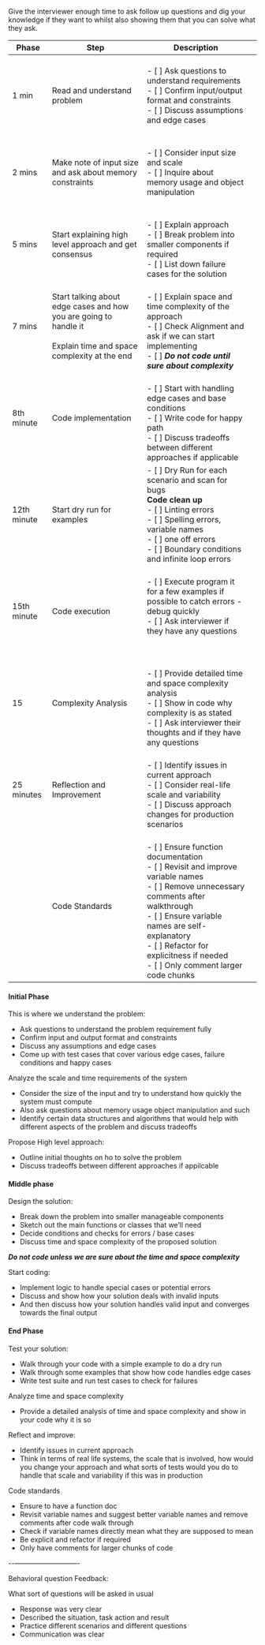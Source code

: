 Give the interviewer enough time to ask follow up questions and dig your knowledge if they want to whilst also showing them that you can solve what they ask.

| Phase       | Step                                                                                                                  | Description                                                                                                                                                                                                                                                                              |     |
| ----------- | --------------------------------------------------------------------------------------------------------------------- | ---------------------------------------------------------------------------------------------------------------------------------------------------------------------------------------------------------------------------------------------------------------------------------------- | --- |
| 1 min       | Read and understand problem                                                                                           | <br>- [ ] Ask questions to understand requirements<br>- [ ] Confirm input/output format and constraints<br>- [ ] Discuss assumptions and edge cases<br><br>                                                                                                                              |     |
| 2 mins      | Make note of input size and ask about memory constraints                                                              | <br>- [ ] Consider input size and scale<br>- [ ] Inquire about memory usage and object manipulation<br><br>                                                                                                                                                                              |     |
| 5 mins      | Start explaining high level approach and get consensus                                                                | <br>- [ ] Explain approach<br>- [ ] Break problem into smaller components if required<br>- [ ] List down failure cases for the solution<br>                                                                                                                                              |     |
| 7 mins      | Start talking about edge cases and how you are going to handle it<br><br>Explain time and space complexity at the end | <br>- [ ] Explain space and time complexity of the approach <br>- [ ] Check Alignment and ask if we can start implementing<br>- [ ] ***Do not code until sure about complexity***                                                                                                        |     |
| 8th minute  | Code implementation                                                                                                   | <br>- [ ] Start with handling edge cases and base conditions<br>- [ ] Write code for happy path <br>- [ ] Discuss tradeoffs between different approaches if applicable<br>                                                                                                               |     |
| 12th minute | Start dry run for examples                                                                                            | - [ ] Dry Run for each scenario and scan for bugs<br>**Code clean up** <br>- [ ] Linting errors<br>- [ ] Spelling errors, variable names<br>- [ ] one off errors<br>- [ ] Boundary conditions and infinite loop errors                                                                   |     |
| 15th minute | Code execution                                                                                                        | <br>- [ ] Execute program  it for a few examples if possible to catch errors - debug quickly<br>- [ ] Ask interviewer if they have any questions<br><br><br>                                                                                                                             |     |
| 15          | Complexity Analysis                                                                                                   | <br>- [ ] Provide detailed time and space complexity analysis<br>- [ ] Show in code why complexity is as stated<br>- [ ] Ask interviewer their thoughts and if they have any questions<br>                                                                                               |     |
| 25 minutes  | Reflection and Improvement                                                                                            | <br>- [ ] Identify issues in current approach<br>- [ ] Consider real-life scale and variability<br>- [ ] Discuss approach changes for production scenarios<br>                                                                                                                           |     |
|             | Code Standards                                                                                                        | <br>- [ ] Ensure function documentation<br>- [ ] Revisit and improve variable names<br>- [ ] Remove unnecessary comments after walkthrough<br>- [ ] Ensure variable names are self-explanatory<br>- [ ] Refactor for explicitness if needed<br>- [ ] Only comment larger code chunks<br> |     |

#### Initial Phase

This is where we understand the problem: 
- Ask questions to understand the problem requirement fully
- Confirm input and output format and constraints
- Discuss any assumptions and edge cases
- Come up with test cases that cover various edge cases, failure conditions and happy cases

Analyze the scale and time requirements of the system
- Consider the size of the input and try to understand how quickly the system must compute
- Also ask questions about memory usage object manipulation and such
- Identify certain data structures and algorithms that would help with different aspects of the problem and discuss tradeoffs

Propose High level approach: 
- Outline initial thoughts on ho to solve the problem
- Discuss tradeoffs between different approaches if appilcable

#### Middle phase

Design the solution: 
- Break down the problem into smaller manageable components
- Sketch out the main functions or classes that we’ll need
- Decide conditions and checks for errors / base cases
- Discuss time and space complexity of the proposed solution

***Do not code unless we are sure about the time and space complexity***

Start coding:
- Implement logic to handle special cases or potential errors
- Discuss and show how your solution deals with invalid inputs
- And then discuss how your solution handles valid input and converges towards the final output

#### End Phase

Test your solution: 
- Walk through your code with a simple example to do a dry run
- Walk through some examples that show how code handles edge cases
- Write test suite and run test cases to check for failures

Analyze time and space complexity
- Provide a detailed analysis of time and space complexity and show in your code why it is so 

Reflect and improve: 
- Identify issues in current approach
- Think in terms of real life systems, the scale that is involved, how would you change your approach and what sorts of tests would you do to handle that scale and variability if this was in production

Code standards
- Ensure to have a function doc
- Revisit variable names and suggest better variable names and remove comments after code walk through
- Check if variable names directly mean what they are supposed to mean
- Be explicit and refactor if required
- Only have comments for larger chunks of code

--—————————-



Behavioral question Feedback:

What sort of questions will be asked in usual

- Response was very clear
- Described the situation, task action and result
- Practice different scenarios and different questions
- Communication was clear


